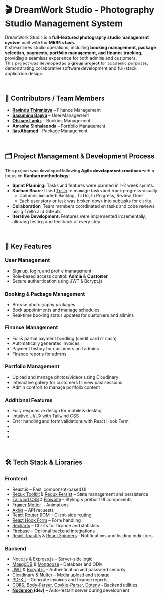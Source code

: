 # 🎬 DreamWork Studio - Photography Studio Management System

DreamWork Studio is a **full-featured photography studio management system** built with the **MERN stack**.  
It streamlines studio operations, including **booking management, package selection, payments, portfolio management, and finance tracking**, providing a seamless experience for both admins and customers.  
This project was developed as a **group project** for academic purposes, demonstrating collaborative software development and full-stack application design.

<br>

## 👥 Contributors / Team Members

- **[Ravindu Thiranjaya](URL)** – Finance Management 
- **[Sadumina Bagya](URL)** – User Management  
- **[Ohasee Lanka](URL)** – Booking Management 
- **[Amasha Sinhalagoda](URL)** – Portfolio Management
- **[Ijas Ahamed](URL)** - Package Management
<br>

## 🗂 Project Management & Development Process

This project was developed following **Agile development practices** with a focus on **Kanban methodology**:

- **Sprint Planning:** Tasks and features were planned in 1–2 week sprints.  
- **Kanban Board:** Used [Trello](https://trello.com/) to manage tasks and track progress visually.  
  - Columns included: Backlog, To Do, In Progress, Review, Done  
  - Each user story or task was broken down into subtasks for clarity.  
- **Collaboration:** Team members coordinated on tasks and code reviews using Trello and GitHub.  
- **Iterative Development:** Features were implemented incrementally, allowing testing and feedback at every step. 
<br>

## 🚀 Key Features

### User Management
- Sign up, login, and profile management  
- Role-based access control: **Admin** & **Customer**  
- Secure authentication using JWT & Bcrypt.js

### Booking & Package Management
- Browse photography packages  
- Book appointments and manage schedules  
- Real-time booking status updates for customers and admins  

### Finance Management
- Full & partial payment handling (credit card or cash)  
- Automatically generated invoices  
- Payment history for customers and admins  
- Finance reports for admins  

### Portfolio Management
- Upload and manage photos/videos using Cloudinary  
- Interactive gallery for customers to view past sessions  
- Admin controls to manage portfolio content  

### Additional Features
- Fully responsive design for mobile & desktop  
- Intuitive UI/UX with Tailwind CSS  
- Error handling and form validations with React Hook Form
-
-
- 
<br>

## 🛠 Tech Stack & Libraries

### Frontend
- [React.js](https://reactjs.org/) – Fast, component-based UI  
- [Redux Toolkit](https://redux-toolkit.js.org/) & [Redux Persist](https://github.com/rt2zz/redux-persist) – State management and persistence  
- [Tailwind CSS](https://tailwindcss.com/) & [Flowbite](https://flowbite.com/) – Styling & prebuilt UI components  
- [Framer Motion](https://www.framer.com/motion/) – Animations  
- [Axios](https://axios-http.com/) – API requests  
- [React Router DOM](https://reactrouter.com/) – Client-side routing  
- [React Hook Form](https://react-hook-form.com/) – Form handling  
- [Recharts](https://recharts.org/) – Charts for finance and statistics  
- [Firebase](https://firebase.google.com/) – Optional backend integrations  
- [React Toastify](https://fkhadra.github.io/react-toastify/) & [React Spinners](https://www.davidhu.io/react-spinners/) – Notifications and loading indicators  

### Backend
- [Node.js](https://nodejs.org/) & [Express.js](https://expressjs.com/) – Server-side logic  
- [MongoDB](https://www.mongodb.com/) & [Mongoose](https://mongoosejs.com/) – Database and ODM  
- [JWT](https://jwt.io/) & [Bcrypt.js](https://www.npmjs.com/package/bcryptjs) – Authentication and password security  
- [Cloudinary](https://cloudinary.com/) & [Multer](https://www.npmjs.com/package/multer) – Media upload and storage  
- [PDFKit](https://pdfkit.org/) – Generate invoices and finance reports  
- [CORS](https://www.npmjs.com/package/cors), [Body-Parser](https://www.npmjs.com/package/body-parser), [Cookie-Parser](https://www.npmjs.com/package/cookie-parser), [Dotenv](https://www.npmjs.com/package/dotenv) – Backend utilities
- **[Nodemon](https://www.npmjs.com/package/nodemon) (dev)** – Auto-restart server during development

